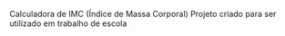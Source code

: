 Calculadora de IMC (Índice de Massa Corporal) 
Projeto criado para ser utilizado em trabalho de escola
